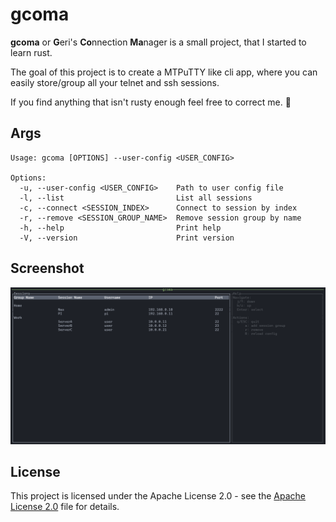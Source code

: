 # gcoma

**gcoma** or **G**eri's **Co**nnection **Ma**nager is a small project, that I started to learn rust.

The goal of this project is to create a MTPuTTY like cli app, where you can easily store/group all your telnet and ssh sessions.

If you find anything that isn't rusty enough feel free to correct me. 🙂

## Args
```
Usage: gcoma [OPTIONS] --user-config <USER_CONFIG>

Options:
  -u, --user-config <USER_CONFIG>    Path to user config file
  -l, --list                         List all sessions
  -c, --connect <SESSION_INDEX>      Connect to session by index
  -r, --remove <SESSION_GROUP_NAME>  Remove session group by name
  -h, --help                         Print help
  -V, --version                      Print version
```

## Screenshot

![screenshot](./img/screenshot.png)

## License
This project is licensed under the Apache License 2.0 - see the [Apache License 2.0](LICENSE) file for details.
